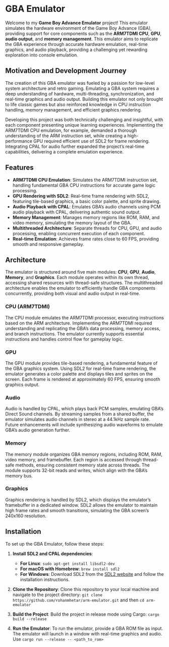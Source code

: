 # GBA Emulator

Welcome to my **Game Boy Advance Emulator** project! This emulator simulates the hardware environment of the Game Boy Advance (GBA), providing support for core components such as the **ARM7TDMI CPU**, **GPU**, **audio output**, and **memory management**. This emulator aims to replicate the GBA experience through accurate hardware emulation, real-time graphics, and audio playback, providing a challenging yet rewarding exploration into console emulation.

## Motivation and Development Journey

The creation of this GBA emulator was fueled by a passion for low-level system architecture and retro gaming. Emulating a GBA system requires a deep understanding of hardware, multi-threading, synchronization, and real-time graphics and audio output. Building this emulator not only brought to life classic games but also reinforced knowledge in CPU instruction handling, memory management, and efficient graphics rendering.

Developing this project was both technically challenging and insightful, with each component presenting unique learning experiences. Implementing the ARM7TDMI CPU emulation, for example, demanded a thorough understanding of the ARM instruction set, while creating a high-performance GPU required efficient use of SDL2 for frame rendering. Integrating CPAL for audio further expanded the project’s real-time capabilities, delivering a complete emulation experience.

## Features

- **ARM7TDMI CPU Emulation**: Simulates the ARM7TDMI instruction set, handling fundamental GBA CPU instructions for accurate game logic processing.
- **GPU Rendering with SDL2**: Real-time frame rendering with SDL2, featuring tile-based graphics, a basic color palette, and sprite drawing.
- **Audio Playback with CPAL**: Emulates GBA’s audio channels using PCM audio playback with CPAL, delivering authentic sound output.
- **Memory Management**: Manages memory regions like ROM, RAM, and video memory, simulating the memory layout of the GBA.
- **Multithreaded Architecture**: Separate threads for CPU, GPU, and audio processing, enabling concurrent execution of each component.
- **Real-time Emulation**: Achieves frame rates close to 60 FPS, providing smooth and responsive gameplay.

## Architecture

The emulator is structured around five main modules: **CPU**, **GPU**, **Audio**, **Memory**, and **Graphics**. Each module operates within its own thread, accessing shared resources with thread-safe structures. The multithreaded architecture enables the emulator to efficiently handle GBA components concurrently, providing both visual and audio output in real-time.

### CPU (ARM7TDMI)

The CPU module emulates the ARM7TDMI processor, executing instructions based on the ARM architecture. Implementing the ARM7TDMI required understanding and replicating the GBA’s data processing, memory access, and branch instructions. The emulator currently supports essential instructions and handles control flow for gameplay logic.

### GPU

The GPU module provides tile-based rendering, a fundamental feature of the GBA graphics system. Using SDL2 for real-time frame rendering, the emulator generates a color palette and displays tiles and sprites on the screen. Each frame is rendered at approximately 60 FPS, ensuring smooth graphics output.

### Audio

Audio is handled by CPAL, which plays back PCM samples, emulating GBA’s Direct Sound channels. By streaming samples from a shared buffer, the emulator simulates audio channels in stereo at a 44.1kHz sample rate. Future enhancements will include synthesizing audio waveforms to emulate GBA’s audio generation further.

### Memory

The memory module organizes GBA memory regions, including ROM, RAM, video memory, and framebuffer. Each region is accessed through thread-safe methods, ensuring consistent memory state across threads. The module supports 32-bit reads and writes, which align with the GBA’s memory bus.

### Graphics

Graphics rendering is handled by SDL2, which displays the emulator’s framebuffer in a dedicated window. SDL2 allows the emulator to maintain high frame rates and smooth transitions, simulating the GBA screen’s 240x160 resolution.

## Installation

To set up the GBA Emulator, follow these steps:

1. **Install SDL2 and CPAL dependencies**:

   - **For Linux**: `sudo apt-get install libsdl2-dev`
   - **For macOS with Homebrew**: `brew install sdl2`
   - **For Windows**: Download SDL2 from the [SDL2 website](https://www.libsdl.org/download-2.0.php) and follow the installation instructions.

2. **Clone the Repository**: Clone this repository to your local machine and navigate to the project directory: `git clone https://github.com/rohanmhetar/arm-emulator.git` and then `cd arm-emulator`

3. **Build the Project**: Build the project in release mode using Cargo: `cargo build --release`

4. **Run the Emulator**: To run the emulator, provide a GBA ROM file as input. The emulator will launch in a window with real-time graphics and audio. Use `cargo run --release -- <path_to_rom>`

